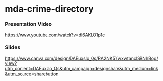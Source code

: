 # mda-crime-directory

### Presentation Video
https://www.youtube.com/watch?v=dl6AKLO1p1c
### Slides
https://www.canva.com/design/DAEuxslo_Qs/RA2NK5YwxwtanclSBNhBog/view?utm_content=DAEuxslo_Qs&utm_campaign=designshare&utm_medium=link&utm_source=sharebutton

